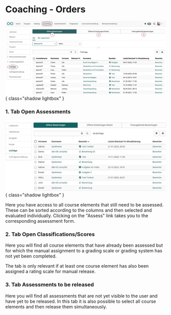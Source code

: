 # Coaching - Orders

![coaching_auftraege_v1_de.png](assets/coaching_auftraege_v1_de.png){ class="shadow lightbox" }

### 1. Tab Open Assessments

![Coaching Menü Aufträge](assets/Coaching_Auftraege.png){ class="shadow lightbox" }

Here you have access to all course elements that still need to be assessed. These can be sorted according to the columns and then selected and evaluated individually. Clicking on the "Assess" link takes you to the corresponding assessment form.

### 2. Tab Open Classifications/Scores
Here you will find all course elements that have already been assessed but for which the manual assignment to a grading scale or grading system has not yet been completed.

The tab is only relevant if at least one course element has also been assigned a rating scale for manual release.

### 3. Tab Assessments to be released

Here you will find all assessments that are not yet visible to the user and have yet to be released. In this tab it is also possible to select all course elements and then release them simultaneously.

